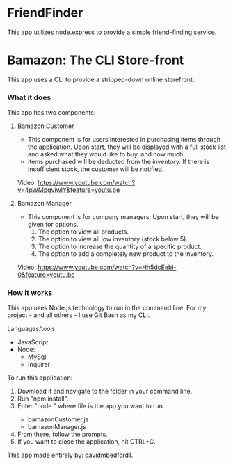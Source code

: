 # FriendFinder
This app utilizes node.express to provide a simple friend-finding service.

 # Bamazon: The CLI Store-front
This app uses a CLI to provide a stripped-down online storefront. 

### What it does
This app has two components:
1. Bamazon Customer
   * This component is for users interested in purchasing items through the application. Upon start, they will be displayed with a full stock list and asked what they would like to buy, and how much.
   * items purchased will be deducted from the inventory. If there is insufficient stock, the customer will be notified.
   
   Video: https://www.youtube.com/watch?v=4pWMpgviwIY&feature=youtu.be
   
2. Bamazon Manager
   * This component is for company managers. Upon start, they will be given for options.
     1. The option to view all products.
     2. The option to view all low inventory (stock below 5).
     3. The option to increase the quantity of a specific product.
     4. The option to add a completely new product to the inventory.
   
   Video: https://www.youtube.com/watch?v=Hh5dcEebi-0&feature=youtu.be

### How it works
This app uses Node.js technology to run in the command line. For my project - and all others - I use Git Bash as my CLI.

Languages/tools:
   * JavaScript
   * Node:
     * MySql
     * Inquirer

To run this application: 
   1. Download it and navigate to the folder in your command line.
   2. Run "npm install". 
   3. Enter "node <file>" where file is the app you want to run.
      * bamazonCustomer.js
      * bamazonManager.js
   4. From there, follow the prompts.
   5. If you want to close the application, hit CTRL+C. 

This app made entirely by: davidmbedford1. 

